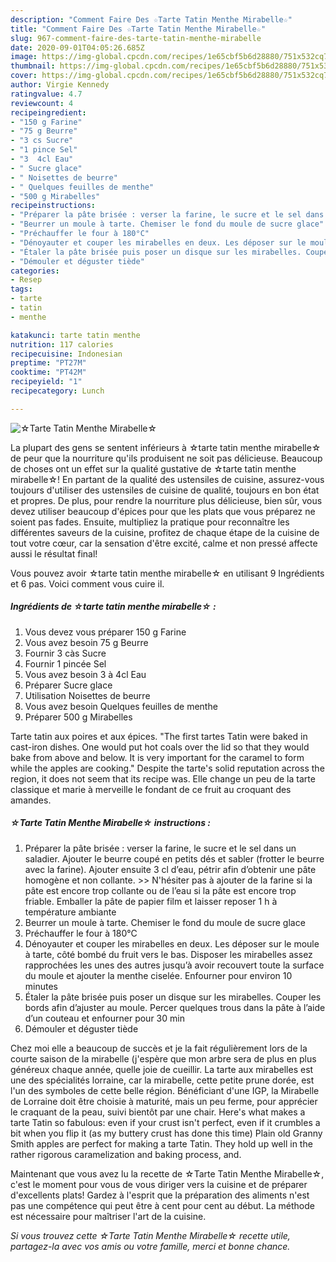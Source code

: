 ```yaml
---
description: "Comment Faire Des ☆Tarte Tatin Menthe Mirabelle☆"
title: "Comment Faire Des ☆Tarte Tatin Menthe Mirabelle☆"
slug: 967-comment-faire-des-tarte-tatin-menthe-mirabelle
date: 2020-09-01T04:05:26.685Z
image: https://img-global.cpcdn.com/recipes/1e65cbf5b6d28880/751x532cq70/☆tarte-tatin-menthe-mirabelle☆-photo-principale-de-la-recette.jpg
thumbnail: https://img-global.cpcdn.com/recipes/1e65cbf5b6d28880/751x532cq70/☆tarte-tatin-menthe-mirabelle☆-photo-principale-de-la-recette.jpg
cover: https://img-global.cpcdn.com/recipes/1e65cbf5b6d28880/751x532cq70/☆tarte-tatin-menthe-mirabelle☆-photo-principale-de-la-recette.jpg
author: Virgie Kennedy
ratingvalue: 4.7
reviewcount: 4
recipeingredient:
- "150 g Farine"
- "75 g Beurre"
- "3 cs Sucre"
- "1 pince Sel"
- "3  4cl Eau"
- " Sucre glace"
- " Noisettes de beurre"
- " Quelques feuilles de menthe"
- "500 g Mirabelles"
recipeinstructions:
- "Préparer la pâte brisée : verser la farine, le sucre et le sel dans un saladier. Ajouter le beurre coupé en petits dés et sabler (frotter le beurre avec la farine). Ajouter ensuite 3 cl d’eau, pétrir afin d’obtenir une pâte homogène et non collante. &gt;&gt; N&#39;hésiter pas à ajouter de la farine si la pâte est encore trop collante ou de l’eau si la pâte est encore trop friable. Emballer la pâte de papier film et laisser reposer 1 h à température ambiante"
- "Beurrer un moule à tarte. Chemiser le fond du moule de sucre glace"
- "Préchauffer le four à 180°C"
- "Dénoyauter et couper les mirabelles en deux. Les déposer sur le moule à tarte, côté bombé du fruit vers le bas. Disposer les mirabelles assez rapprochées les unes des autres jusqu’à avoir recouvert toute la surface du moule et ajouter la menthe ciselée. Enfourner pour environ 10 minutes"
- "Étaler la pâte brisée puis poser un disque sur les mirabelles. Couper les bords afin d’ajuster au moule. Percer quelques trous dans la pâte à l’aide d’un couteau et enfourner pour 30 min"
- "Démouler et déguster tiède"
categories:
- Resep
tags:
- tarte
- tatin
- menthe

katakunci: tarte tatin menthe 
nutrition: 117 calories
recipecuisine: Indonesian
preptime: "PT27M"
cooktime: "PT42M"
recipeyield: "1"
recipecategory: Lunch

---
```



![☆Tarte Tatin Menthe Mirabelle☆](https://img-global.cpcdn.com/recipes/1e65cbf5b6d28880/751x532cq70/☆tarte-tatin-menthe-mirabelle☆-photo-principale-de-la-recette.jpg)

La plupart des gens se sentent inférieurs à ☆tarte tatin menthe mirabelle☆ de peur que la nourriture qu'ils produisent ne soit pas délicieuse. Beaucoup de choses ont un effet sur la qualité gustative de ☆tarte tatin menthe mirabelle☆! En partant de la qualité des ustensiles de cuisine, assurez-vous toujours d'utiliser des ustensiles de cuisine de qualité, toujours en bon état et propres. De plus, pour rendre la nourriture plus délicieuse, bien sûr, vous devez utiliser beaucoup d'épices pour que les plats que vous préparez ne soient pas fades. Ensuite, multipliez la pratique pour reconnaître les différentes saveurs de la cuisine, profitez de chaque étape de la cuisine de tout votre cœur, car la sensation d'être excité, calme et non pressé affecte aussi le résultat final!

<!--inarticleads1-->

Vous pouvez avoir ☆tarte tatin menthe mirabelle☆ en utilisant 9 Ingrédients et 6 pas. Voici comment vous cuire il.

##### Ingrédients de ☆tarte tatin menthe mirabelle☆ :

1. Vous devez vous préparer 150 g Farine
1. Vous avez besoin 75 g Beurre
1. Fournir 3 càs Sucre
1. Fournir 1 pincée Sel
1. Vous avez besoin 3 à 4cl Eau
1. Préparer  Sucre glace
1. Utilisation  Noisettes de beurre
1. Vous avez besoin  Quelques feuilles de menthe
1. Préparer 500 g Mirabelles


Tarte tatin aux poires et aux épices. &#34;The first tartes Tatin were baked in cast-iron dishes. One would put hot coals over the lid so that they would bake from above and below. It is very important for the caramel to form while the apples are cooking.&#34; Despite the tarte&#39;s solid reputation across the region, it does not seem that its recipe was. Elle change un peu de la tarte classique et marie à merveille le fondant de ce fruit au croquant des amandes. 

<!--inarticleads2-->

##### ☆Tarte Tatin Menthe Mirabelle☆ instructions :

1. Préparer la pâte brisée : verser la farine, le sucre et le sel dans un saladier. Ajouter le beurre coupé en petits dés et sabler (frotter le beurre avec la farine). Ajouter ensuite 3 cl d’eau, pétrir afin d’obtenir une pâte homogène et non collante. &gt;&gt; N&#39;hésiter pas à ajouter de la farine si la pâte est encore trop collante ou de l’eau si la pâte est encore trop friable. Emballer la pâte de papier film et laisser reposer 1 h à température ambiante
1. Beurrer un moule à tarte. Chemiser le fond du moule de sucre glace
1. Préchauffer le four à 180°C
1. Dénoyauter et couper les mirabelles en deux. Les déposer sur le moule à tarte, côté bombé du fruit vers le bas. Disposer les mirabelles assez rapprochées les unes des autres jusqu’à avoir recouvert toute la surface du moule et ajouter la menthe ciselée. Enfourner pour environ 10 minutes
1. Étaler la pâte brisée puis poser un disque sur les mirabelles. Couper les bords afin d’ajuster au moule. Percer quelques trous dans la pâte à l’aide d’un couteau et enfourner pour 30 min
1. Démouler et déguster tiède


Chez moi elle a beaucoup de succès et je la fait régulièrement lors de la courte saison de la mirabelle (j&#39;espère que mon arbre sera de plus en plus généreux chaque année, quelle joie de cueillir. La tarte aux mirabelles est une des spécialités lorraine, car la mirabelle, cette petite prune dorée, est l&#39;un des symboles de cette belle région. Bénéficiant d&#39;une IGP, la Mirabelle de Lorraine doit être choisie à maturité, mais un peu ferme, pour apprécier le craquant de la peau, suivi bientôt par une chair. Here&#39;s what makes a tarte Tatin so fabulous: even if your crust isn&#39;t perfect, even if it crumbles a bit when you flip it (as my buttery crust has done this time) Plain old Granny Smith apples are perfect for making a tarte Tatin. They hold up well in the rather rigorous caramelization and baking process, and. 

<!--inarticleads1-->

<p>
Maintenant que vous avez lu la recette de ☆Tarte Tatin Menthe Mirabelle☆, c'est le moment pour vous de vous diriger vers la cuisine et de préparer d'excellents plats! Gardez à l'esprit que la préparation des aliments n'est pas une compétence qui peut être à cent pour cent au début. La méthode est nécessaire pour maîtriser l'art de la cuisine.
</p>

<p>
<i>Si vous trouvez cette ☆Tarte Tatin Menthe Mirabelle☆ recette utile, partagez-la avec vos amis ou votre famille, merci et bonne chance.</i>
</p>
